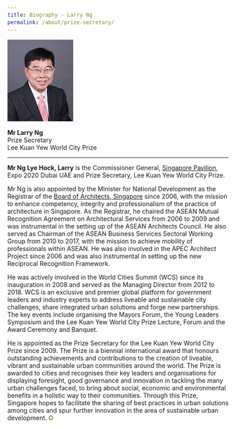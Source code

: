```yaml
---
title: Biography - Larry Ng
permalink: /about/prize-secretary/
---
```


<div style="width:150px"><img src="/images/jury/larry-ng.jpg" alt="Larry Ng" /></div>

**Mr Larry Ng**<br>
Prize Secretary<br>
Lee Kuan Yew World City Prize

---

**Mr Ng Lye Hock, Larry** is the Commissioner General, [Singapore Pavilion](https://www.singapore2020expo.gov.sg/), Expo 2020 Dubai UAE and Prize Secretary, Lee Kuan Yew World City Prize.

Mr Ng is also appointed by the Minister for National Development as the Registrar of the [Board of Architects, Singapore](https://www.boa.gov.sg/) since 2006, with the mission to enhance competency, integrity and professionalism of the practice of architecture in Singapore. As the Registrar, he chaired the ASEAN Mutual Recognition Agreement on Architectural Services from 2006 to 2009 and was instrumental in the setting up of the ASEAN Architects Council. He also served as Chairman of the ASEAN Business Services Sectoral Working Group from 2010 to 2017, with the mission to achieve mobility of professionals within ASEAN. He was also involved in the APEC Architect Project since 2006 and was also instrumental in setting up the new Reciprocal Recognition Framework.

He was actively involved in the World Cities Summit (WCS) since its inauguration in 2008 and served as the Managing Director from 2012 to 2018. WCS is an exclusive and premier global platform for government leaders and industry experts to address liveable and sustainable city challenges, share integrated urban solutions and forge new partnerships. The key events include organising the Mayors Forum, the Young Leaders Symposium and the Lee Kuan Yew World City Prize Lecture, Forum and the Award Ceremony and Banquet.
		
He is appointed as the Prize Secretary for the Lee Kuan Yew World City Prize since 2009. The Prize is a biennial international award that honours outstanding achievements and contributions to the creation of liveable, vibrant and sustainable urban communities around the world. The Prize is awarded to cities and recognises their key leaders and organisations for displaying foresight, good governance and innovation in tackling the many urban challenges faced, to bring about social, economic and environmental benefits in a holistic way to their communities. Through this Prize, Singapore hopes to facilitate the sharing of best practices in urban solutions among cities and spur further innovation in the area of sustainable urban development. **<font color="#967942">O</font>**

